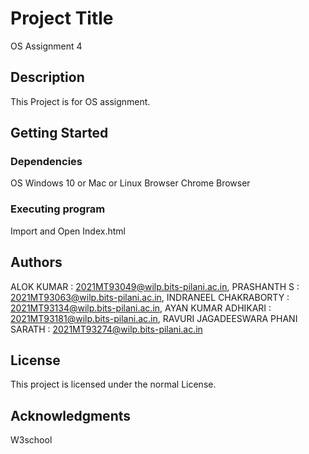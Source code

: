 # Project Title

OS Assignment 4

## Description

This Project is for OS assignment.

## Getting Started

### Dependencies

OS Windows 10 or Mac or Linux
Browser Chrome Browser


### Executing program

Import and Open Index.html


## Authors


ALOK KUMAR : 2021MT93049@wilp.bits-pilani.ac.in,
PRASHANTH S	: 2021MT93063@wilp.bits-pilani.ac.in,
INDRANEEL CHAKRABORTY	: 2021MT93134@wilp.bits-pilani.ac.in,
AYAN KUMAR ADHIKARI :	2021MT93181@wilp.bits-pilani.ac.in,
RAVURI JAGADEESWARA PHANI SARATH : 2021MT93274@wilp.bits-pilani.ac.in

## License

This project is licensed under the normal License.

## Acknowledgments

W3school
